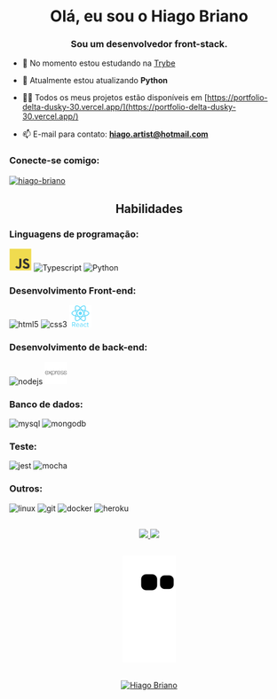 <h1 align="center">Olá, eu sou o Hiago Briano</h1>
<h3 align="center">Sou um desenvolvedor front-stack.</h3>

- 🔭 No momento estou estudando na [Trybe](https://www.betrybe.com/)

- 🌱 Atualmente estou atualizando **Python**

- 👨‍💻 Todos os meus projetos estão disponíveis em [https://portfolio-delta-dusky-30.vercel.app/](https://portfolio-delta-dusky-30.vercel.app/)

- 📫 E-mail para contato: **hiago.artist@hotmail.com**

<h3 align="left">Conecte-se comigo:</h3>
<p align="left">
<a href="https://linkedin.com/in/hiago-briano" target="blank"><img align="center" src="https://raw.githubusercontent.com/rahuldkjain/github-profile-readme-generator/master/src/images/icons/Social/linked-in-alt.svg" alt="hiago-briano" height="30" width="40" /></a>
</p>
 

 <h2 align="center">Habilidades</h2>
 
 <h3 align="left">Linguagens de programação:</h3> 
 
 <div>
  <img src="https://raw.githubusercontent.com/devicons/devicon/master/icons/javascript/javascript-original.svg" alt="JavaScript" width="40" height="40"/>
  <img src="https://cdn.jsdelivr.net/gh/devicons/devicon/icons/typescript/typescript-original.svg" alt="Typescript" width="40" height="40"/>
  <img src="https://cdn.jsdelivr.net/gh/devicons/devicon/icons/python/python-original.svg" alt="Python" width="40" height="40"/>
 </div>
 
  <h3 align="left">Desenvolvimento Front-end:</h3> 
 
 <div>
  <img src="https://cdn.jsdelivr.net/gh/devicons/devicon/icons/html5/html5-plain-wordmark.svg" alt="html5" width="40" height="40"/> 
  <img src="https://cdn.jsdelivr.net/gh/devicons/devicon/icons/css3/css3-plain-wordmark.svg" alt="css3" width="40" height="40"/> 
  <img src="https://raw.githubusercontent.com/devicons/devicon/master/icons/react/react-original-wordmark.svg" alt="React" width="40" height="40"/>
 </div>
 
   <h3 align="left">Desenvolvimento de back-end:</h3> 
 
 <div>
  <img src="https://cdn.jsdelivr.net/gh/devicons/devicon/icons/nodejs/nodejs-plain.svg" alt="nodejs" width="40" height="40"/> 
  <img src="https://raw.githubusercontent.com/devicons/devicon/master/icons/express/express-original-wordmark.svg" alt="express" width="40" height="40"/> 
 </div>
 
 <h3 align="left">Banco de dados:</h3> 
 
 <div>
  <img src="https://cdn.jsdelivr.net/gh/devicons/devicon/icons/mysql/mysql-original-wordmark.svg" alt="mysql" width="40" height="40"/> 
  <img src="https://cdn.jsdelivr.net/gh/devicons/devicon/icons/mongodb/mongodb-original-wordmark.svg" alt="mongodb" width="40" height="40"/> 
 </div>

 
  <h3 align="left">Teste:</h3> 
 
 <div>
  <img src="https://cdn.jsdelivr.net/gh/devicons/devicon/icons/jest/jest-plain.svg" alt="jest" width="40" height="40"/> 
  <img src="https://cdn.jsdelivr.net/gh/devicons/devicon/icons/mocha/mocha-plain.svg" alt="mocha" width="40" height="40"/> 
 </div>
 
   <h3 align="left">Outros:</h3> 
 
 <div>
  <img src="https://cdn.jsdelivr.net/gh/devicons/devicon/icons/linux/linux-original.svg" alt="linux" width="40" height="40"/> 
  <img src="https://cdn.jsdelivr.net/gh/devicons/devicon/icons/git/git-original.svg" alt="git" width="40" height="40"/> 
  <img src="https://cdn.jsdelivr.net/gh/devicons/devicon/icons/docker/docker-original-wordmark.svg" alt="docker" width="40" height="40"/> 
  <img src="https://cdn.jsdelivr.net/gh/devicons/devicon/icons/heroku/heroku-original-wordmark.svg" alt="heroku" width="40" height="40"/> 
 </div>
          
 ## 
 
  <div align="center">
  <a href="https://github.com/HiagoBriano">

  <img height="155em" src="https://github-readme-stats.vercel.app/api?username=hiagobriano&show_icons=true&&theme=graywhite&title_color=0000FF&include_all_commits=true&count_private=true&bg_color=C0C0C0&border_color=0000FF&locale=pt-br"/>

  <img height="155em" src="https://github-readme-stats.vercel.app/api/top-langs/?username=hiagobriano&layout=compact&langs_count=7&&theme=graywhite&title_color=0000FF&bg_color=C0C0C0&border_color=0000FF&locale=pt-br"/>
    

## 

  ![Snake animation](https://github.com/HiagoBriano/HiagoBriano/blob/output/github-contribution-grid-snake.svg)
  
## 
  
<p align="center"> <img src="https://komarev.com/ghpvc/?username=HiagoBriano" alt="Hiago Briano" /> </p>


